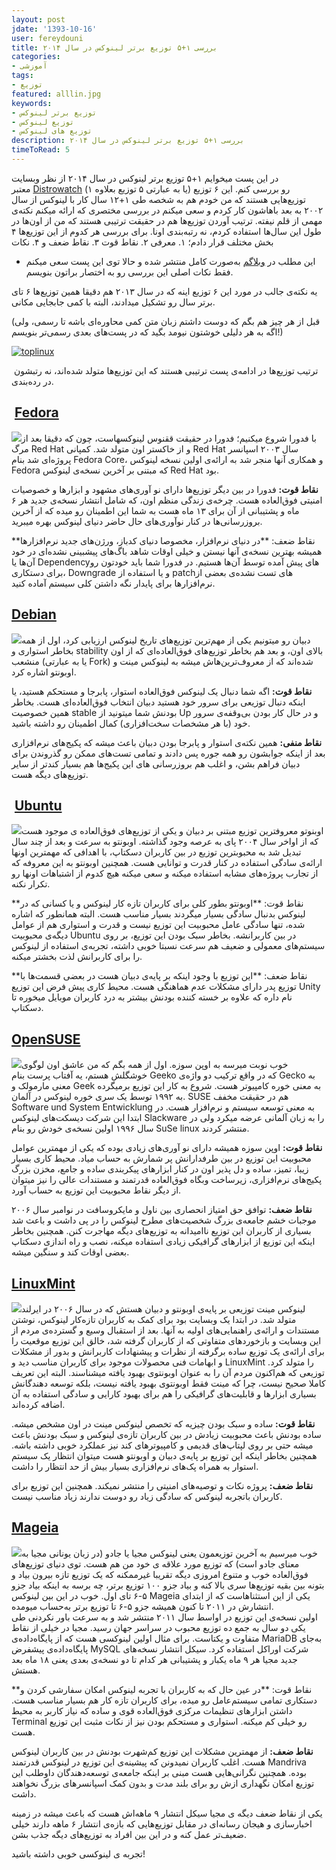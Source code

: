 ```yaml
---
layout: post
jdate: '1393-10-16'
user: fereydouni
title: بررسی ۱+۵ توزیع برتر لینوکس در سال ۲۰۱۴
categories:
- آموزشی
tags:
- توزیع
featured: alllin.jpg
keywords:
- توزیع برتر لینوکس
- توزیع لینوکس
- توزیع های لینوکس
description: بررسی ۱+۵ توزیع برتر لینوکس در سال ۲۰۱۴
timeToRead: 5
---
```


در این پست میخوایم ۱+۵ توزیع برتر لینوکس در سال ۲۰۱۴ از نظر وبسایت معتبر [Distrowatch](http://distrowatch.com/) رو بررسی کنم. این ۶ توزیع (یا به عبارتی ۵ توزیع بعلاوه ۱) توزیع‌هایی هستند که من خودم هم به شخصه طی ۱+۱۲ سال کار با لینوکس از سال ۲۰۰۲ به بعد باهاشون کار کردم و سعی میکنم در بررسی مختصری که ارائه میکنم نکته‌ی مهمی از قلم نیفته. ترتیب آوردن توزیع‌ها هم در حقیقت ترتیبی هستند که من از اون‌ها در طول این سال‌ها استفاده کردم، نه رتبه‌بندی اونا. برای بررسی هر کدوم از این توزیع‌ها ۴ بخش مختلف قرار دادم؛ ۱. معرفی ۲. نقاط قوت ۳. نقاط ضعف و ۴. نکات

* این مطلب در [وبلاگم](http://fa.frdn.info/2015/01/top-6-linuxdistro-of-2014-p1.html) به‌صورت کامل منتشر شده و حالا توی این پست سعی میکنم فقط نکات اصلی این بررسی رو به اختصار براتون بنویسم.

یه نکته‌ی جالب در مورد این ۶ توزیع اینه که در سال ۲۰۱۳ هم دقیقا همین توزیع‌ها ۶ تای برتر سال رو تشکیل میدادند، البته با کمی جابجایی مکانی.

(قبل از هر چیز هم بگم که دوست داشتم زبان متن کمی محاوره‌ای باشه تا رسمی، ولی اگه به هر دلیلی خوشتون نیومد بگید که در پست‌های بعدی رسمی‌تر بنویسم!)

[![toplinux](http://linuxihaa.ir/wp-content/uploads/2015/01/toplinux-300x274.jpg)](http://linuxihaa.ir/wp-content/uploads/2015/01/toplinux.jpg)

 ترتیب توزیع‌ها در ادامه‌ی پست ترتیبی هستند که این توزیع‌ها متولد شده‌اند، نه رتبشون در رده‌بندی.

##  [Fedora](https://getfedora.org/)

[![](http://mageia.ir/linuxiha/images/blogz/fedora.jpg)](http://mageia.ir/linuxiha/images/blogz/fedora.jpg)با فدورا شروع میکنیم؛ فدورا در حقیقت ققنوس لینوکسهاست، چون که دقیقا بعد از مرگ Red Hat و از خاکستر اون متولد شد. کمپانی Red Hat سال ۲۰۰۳ اسپانسر پروژه‌ای شد بنام Fedora Core، و همکاری آنها منجر شد به ارائه‌ی اولین نسخه لینوکس Fedora که مبتنی بر آخرین نسخه‌ی لینوکس Red Hat بود.

**نقاط قوت:** فدورا در بین دیگر توزیع‌ها دارای نو آوری‌های مشهود و ابزارها و خصوصیات امنیتی فوق‌العاده هست. چرخه‌ی زندگی منظم اون، که شامل انتشار نسخه‌ی جدید هر ۶ ماه و پشتیبانی از آن برای ۱۳ ماه هست به شما این اطمینان رو میده که از آخرین بروزرسانی‌ها در کنار نوآوری‌های حال حاضر دنیای لینوکس بهره میبرید.

**نقاط ضعف: **در دنیای نرم‌افزار، مخصوصا دنیای کدباز، ورژن‌های جدید نرم‌افزارها همیشه بهترین نسخه‌ی آنها نیستن و خیلی اوقات شاهد باگ‌های پیشبینی نشده‌ای در خود آن‌ها یا Dependencyهای پیش آمده توسط آن‌ها هستیم. در فدورا شما باید خودتون رو برای دستکاری، Downgrade و یا استفاده از patchهای تست نشده‌ی بعضی از نرم‌افزارها برای پایدار نگه داشتن کلی سیستم آماده کنید.

## [Debian](https://www.debian.org/)

[![](http://mageia.ir/linuxiha/images/blogz/debian.jpg)](http://mageia.ir/linuxiha/images/blogz/debian.jpg)دبیان رو میتونیم یکی از مهم‌ترین توزیع‌های تاریخ لینوکس ارزیابی کرد، اول از همه بخاطر استواری و stability بالای اون، و بعد هم بخاطر توزیع‌های فوق‌العاده‌ای که از اون منشعب (یا به عبارتی Fork) شده‌اند که از معروف‌ترین‌هاش میشه به لینوکس مینت و اوبونتو اشاره کرد.

**نقاط قوت:** اگه شما دنبال یک لینوکس فوق‌العاده استوار، پابرجا و مستحکم هستید، یا اینکه دنبال توزیعی برای سرور خود هستید دبیان انتخاب فوق‌العاده‌ای هست. بخاطر همین خصوصیت stable بودنش شما میتونید از Up و در حال کار بودن بی‌وقفه‌ی سرور خود (با هر مشخصات سخت‌افزاری) کمال اطمینان رو داشته باشید.

**نقاط منفی:** همین نکته‌ی استوار و پابرجا بودن دبیان باعث میشه که پکیج‌های نرم‌افزاری بعد از اینکه جوابشون رو همه جوره پس دادند و تمامی تست‌های ممکن رو گذروندن برای دبیان فراهم بشن، و اغلب هم بروزرسانی های این پکیج‌ها هم بسیار کندتر از سایر توزیع‌های دیگه هست.

##  [Ubuntu](http://www.ubuntu.com/)

[![](http://mageia.ir/linuxiha/images/blogz/ubuntu.jpg)](http://mageia.ir/linuxiha/images/blogz/ubuntu.jpg)اوبنوتو معروفترین توزیع مبتنی بر دبیان و یکی از توزیع‌های فوق‌العاده ی موجود هست که از اواخر سال ۲۰۰۴ پای به عرصه وجود گذاشته. اوبونتو به سرعت و بعد از چند سال تبدیل شد به محبوبترین توزیع در بین کاربران دسکتاپ، با اهدافی که مهمترین اونها ارائه‌ی سادگی استفاده در کنار قدرت و توانایی هست. همچنین اوبونتو به این معروفه که از تجارب پروژه‌های مشابه استفاده میکنه و سعی میکنه هیچ کدوم از اشتباهات اونها رو تکرار نکنه.

**نقاط قوت: **اوبونتو بطور کلی برای کاربران تازه کار لینوکس و یا کسانی که در لینوکس بدنبال سادگی بسیار میگردند بسیار مناسب هست. البته همانطور که اشاره شده، تنها سادگی عامل محبوبیت این توزیع نیست و قدرت و استواری هم از عوامل دیگه‌ی محبوبیت Ubuntu در بین کاربرانشه. بخاطر سبک بودن این توزیع، بر روی سیستم‌های معمولی و ضعیف هم سرعت نسبتا خوبی داشته، تجربه‌ی استفاده از لینوکس را برای کاربرانش لذت بخشتر میکنه.

**نقاط ضعف: **این توزیع با وجود اینکه بر پایه‌ی دبیان هست در بعضی قسمت‌ها با توزیع پدر دارای مشکلات عدم هماهنگی هست. محیط کاری پیش فرض این توزیع Unity نام داره که علاوه بر خسته کننده بودنش بیشتر به درد کاربران موبایل میخوره تا دسکتاپ.

## [OpenSUSE](https://www.opensuse.org/)

[![](http://mageia.ir/linuxiha/images/blogz/opensuse.jpg)](http://mageia.ir/linuxiha/images/blogz/opensuse.jpg)خوب نوبت میرسه به اوپن سوزه. اول از همه بگم که من عاشق اون لوگوی خوشگلش هستم، یه آفتاب پرست بنام Geeko که در واقع ترکیب دو واژه‌ی Gecko به معنی مارمولک و Geek به معنی خوره کامپیوتر هست. شروع به کار این توزیع برمیگرده به ۱۹۹۲ توسط یک سری خوره لینوکس در آلمان. SUSE هم در حقیقت مخفف Software und System Entwicklung به معنی توسعه سیستم و نرم‌افزار هست. در ابتدا این شرکت دیسکت‌های لینوکس Slackware را به زبان آلمانی عرضه میکرد ولی در سال ۱۹۹۶ اولین نسخه‌ی خودش رو بنام SuSe linux منتشر کردند.

**نقاط قوت:** اوپن سوزه همیشه دارای نو آوری‌های زیادی بوده که یکی از مهمترین عوامل محبوبیت این توزیع در بین طرفدارانش پر شمارش به حساب میاد. محیط کاری بسیار زیبا، تمیز، ساده و دل پذیر اون در کنار ابزارهای پیکربندی ساده و جامع، مخزن بزرگ پکیج‌های نرم‌افزاری، زیرساخت وبگاه فوق‌العاده قدرتمند و مستندات عالی را نیز میتوان از دیگر نقاط محبوبیت این توزیع به حساب آورد.

**نقاط ضعف:** توافق حق امتیاز انحصاری بین ناول و مایکروسافت در نوامبر سال ۲۰۰۶ موجبات خشم جامعه‌ی بزرگ شخصیت‌های مطرح لینوکس را در پی داشت و باعث شد بسیاری از کاربران این توزیع ناامیدانه به توزیع‌های دیگه مهاجرت کنن. همچنین بخاطر اینکه این توزیع از ابزارهای گرافیکی زیادی استفاده میکنه، نصب و راه اندازی دسکتاپ بعضی اوقات کند و سنگین میشه.

## [LinuxMint](http://www.linuxmint.com/)

[![](http://mageia.ir/linuxiha/images/blogz/mint.jpg)](http://mageia.ir/linuxiha/images/blogz/mint.jpg)لینوکس مینت توزیعی بر پایه‌ی اوبونتو و دبیان هستش که در سال ۲۰۰۶ در ایرلند متولد شد. در ابتدا یک وبسایت بود برای کمک به کاربران تازه‌کار لینوکس، نوشتن مستندات و ارائه‌ی راهنمایی‌های اولیه به آنها. بعد از استقبال وسیع و گسترده‌ی مردم از این وبسایت و بازخوردهای متفاوتی که از کاربران گرفته شد، خالق این توزیع موقعیت را برای ارائه‌ی یک توزیع ساده برگرفته از نظرات و پیشنهادات کاربرانش و بدور از مشکلات و ابهامات فنی محصولات موجود برای کاربران مناسب دید و LinuxMint را متولد کرد. توزیعی که هم‌اکنون مردم آن را به عنوان اوبونتوی بهبود یافته میشناسند. البته این تعریف کاملا صحیح نیست، چرا که مینت فقط اوبونتوی بهبود یافته نیست، بلکه توسعه دهندگانش بسیاری ابزارها و قابلیت‌های گرافیکی را هم برای بهبود کارایی و سادگی استفاده به آن اضافه کرده‌اند.

**نقاط قوت:** ساده و سبک بودن چیزیه که تخصص لینوکس مینت در اون مشخص میشه. ساده بودنش باعث محبوبیت زیادش در بین کاربران تازه‌ی لینوکس و سبک بودنش باعث میشه حتی بر روی لپتاپ‌های قدیمی و کامپیوترهای کند نیز عملکرد خوبی داشته باشه. همچنین بخاطر اینکه این توزیع بر پایه‌ی دبیان و اوبونتو هست میتوان انتظار یک سیستم استوار به همراه پک‌های نرم‌افزاری بسیار بیش از حد انتظار را داشت.

**نقاط ضعف:** پروژه نکات و توصیه‌های امنیتی را منتشر نمیکند. همچنین این توزیع برای کاربران باتجربه لینوکس که سادگی زیاد رو دوست ندارند زیاد مناسب نیست.

## [Mageia](http://www.mageia.org/)

[![](http://mageia.ir/linuxiha/images/blogz/mageia.jpg)](http://mageia.ir/linuxiha/images/blogz/mageia.jpg)خوب میرسیم به آخرین توزیعمون یعنی لینوکس مجیا یا جادو (در زبان یونانی مجیا به معنای جادو است) که توزیع مورد علاقه ی خود من هم هست. توی دنیای توزیع‌های فوق‌العاده خوب و متنوع امروزی دیگه تقریبا غیرممکنه که یک توزیع تازه بیرون بیاد و بتونه بین بقیه توزیع‌ها سری بالا کنه و بیاد جزو ۱۰۰ توزیع برتر، چه برسه به اینکه بیاد جزو ۵-۶ تای اول. خوب در این بین لینوکس Mageia یکی از این استثناهاست که از ابتدای انتشارش در ۲۰۱۱ تا کنون همیشه جزو ۵-۶ تا توزیع برتر به‌حساب میومده.  
اولین نسخه‌ی این توزیع در اواسط سال ۲۰۱۱ منتشر شد و به سرعت باور نکردنی طی یکی دو سال به جمع ده توزیع محبوب در سراسر جهان رسید. مجیا در خیلی از نقاط متفاوت و یکتاست. برای مثال اولین لینوکسی هست که از پایگاه‌داده‌ی MariaDB به‌جای پایگاه‌داده‌ی پیشفرض MySQL شرکت اوراکل استفاده کرد. سیکل انتشار نسخه‌های جدید مجیا هر ۹ ماه یکبار و پشتیبانی هر کدام تا دو نسخه‌ی بعدی یعنی ۱۸ ماه بعد هستش.

**نقاط قوت: **در عین حال که به کاربران با تجربه لینوکس امکان سفارشی کردن و دستکاری تمامی سیستم‌عامل رو میده، برای کاربران تازه کار هم بسیار مناسب هست. داشتن ابزارهای تنظیمات مرکزی فوق‌العاده قوی و ساده که نیاز کاربر به محیط Terminal رو خیلی کم میکنه. استواری و مستحکم بودن نیز از نکات مثبت این توزیع هست.

**نقاط ضعف:** از مهمترین مشکلات این توزیع کم‌شهرت بودنش در بین کاربران لینوکس هست. اغلب کاربران نمیدونن که پیشینه‌ی این توزیع در لینوکس قدرتمند Mandriva بوده. همچنین نگرانی‌هایی هست مبنی بر اینکه جامعه‌ی توسعه‌دهندگان داوطلب این توزیع امکان نگهداری ازش رو برای بلند مدت و بدون کمک اسپانسرهای بزرگ نخواهند داشت.

یکی از نقاط ضعف دیگه ی مجیا سیکل انتشار ۹ ماهه‌اش هست که باعث میشه در زمینه اخبارسازی و هیجان رسانه‌ای در مقابل توزیع‌هایی که بازه‌ی انتشار ۶ ماهه دارند خیلی ضعیف‌تر عمل کنه و در این بین افراد به توزیع‌های دیگه جذب بشن.

تجربه ی لینوکسی خوبی داشته باشید!